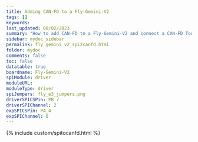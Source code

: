 ```yaml
---
title: Adding CAN-FD to a Fly-Gemini-V2
tags: []
keywords: 
last_updated: 08/02/2023
summary: "How to add CAN-FD to a Fly-Gemini-V2 and connect a CAN-FD Toolboard"
sidebar: mydoc_sidebar
permalink: fly_gemini_v2_spi2canfd.html
folder: mydoc
comments: false
toc: false
datatable: true
boardname: Fly-Gemini-V2
spiModule: driver
moduleURL: 
moduleType: driver
spiJumpers: fly_e3_jumpers.png
driverSPICSPin: PB_7
driverSPIChannel: 2
expSPICSPin: PA_4
expSPIChannel: 0
---
```


{% include custom/spitocanfd.html %}